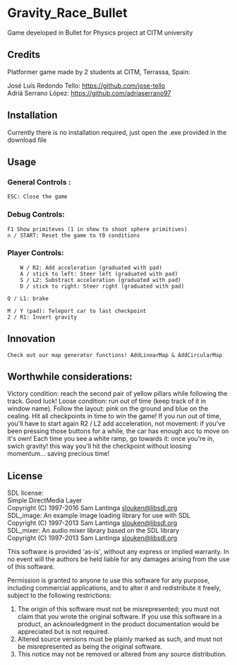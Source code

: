 ﻿# Gravity_Race_Bullet
Game developed in Bullet for Physics project at CITM university 

## Credits
Platformer game made by 2 students at CITM, Terrassa, Spain: 

José Luís Redondo Tello: <https://github.com/jose-tello> <br>
Adriá Serrano López: <https://github.com/adriaserrano97> <br>

## Installation

Currently there is no installation required, just open the .exe provided in the download file

## Usage

### General Controls :
	ESC: Close the game
	
### Debug Controls:<br>
	F1 Show primiteves (1 in show to shoot sphere primitives)
	n / START: Reset the game to t0 conditions

### Player Controls: <br>
        W / R2: Add acceleration (graduated with pad)
        A / stick to left: Steer left (graduated with pad)
        S / L2: Substract acceleration (graduated with pad)
        D / stick to right: Steer right (graduated with pad)
	
	Q / L1: brake

	M / Y (pad): Teleport car to last checkpoint
	2 / R1: Invert gravity 


## Innovation
	Check out our map generator functions! AddLinearMap & AddCircularMap

## Worthwhile considerations:
Victory condition: reach the second pair of yellow pillars while following the track. Good luck!
Loose condition: run out of time (keep track of it in window name).
Follow the layout: pink on the ground and blue on the cealing. Hit all checkpoints in time to win the game! If you run out of time, you'll have to start again
R2 / L2 add acceleration, not movement: if you've been pressing those buttons for a while, the car has enough acc to move on it's own!
Each time you see a white ramp, go towards it: once you're in, swich gravity! this way you'll hit the checkpoint without loosing momentum... saving precious time!


## License

SDL license:<br>
Simple DirectMedia Layer<br>
Copyright (C) 1997-2016 Sam Lantinga <slouken@libsdl.org><br>
SDL_image:  An example image loading library for use with SDL<br>
Copyright (C) 1997-2013 Sam Lantinga <slouken@libsdl.org><br>
SDL_mixer:  An audio mixer library based on the SDL library<br>
Copyright (C) 1997-2013 Sam Lantinga <slouken@libsdl.org><br>

  
This software is provided 'as-is', without any express or implied
warranty.  In no event will the authors be held liable for any damages
arising from the use of this software.

Permission is granted to anyone to use this software for any purpose,
including commercial applications, and to alter it and redistribute it
freely, subject to the following restrictions:
  
1. The origin of this software must not be misrepresented; you must not
   claim that you wrote the original software. If you use this software
   in a product, an acknowledgment in the product documentation would be
   appreciated but is not required. 
2. Altered source versions must be plainly marked as such, and must not be
   misrepresented as being the original software.
3. This notice may not be removed or altered from any source distribution.



